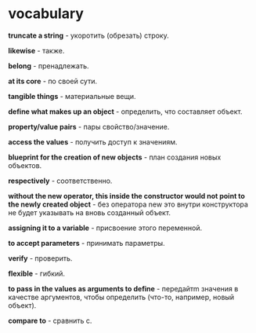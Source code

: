 # vocabulary
**truncate a string** - укоротить (обрезать) строку.

**likewise** - также.

**belong** - пренадлежать.

**at its core** - по своей сути.

**tangible things** - материальные вещи.

**define what makes up an object** - определить, что составляет объект.

**property/value pairs** - пары свойство/значение.

**access the values** - получить доступ к значениям.

**blueprint for the creation of new objects** - план создания новых объектов.

**respectively** - соответственно.

**without the new operator, this inside the constructor would not point to the newly created object** - без оператора new это внутри конструктора не будет указывать на вновь созданный объект.

**assigning it to a variable** - присвоение этого переменной.

**to accept parameters** - принимать параметры.

**verify** - проверить.

**flexible** - гибкий.

**to pass in the values as arguments to define** - передайтm значения в качестве аргументов, чтобы определить (что-то, например, новый объект).

**compare to** - сравнить с.
